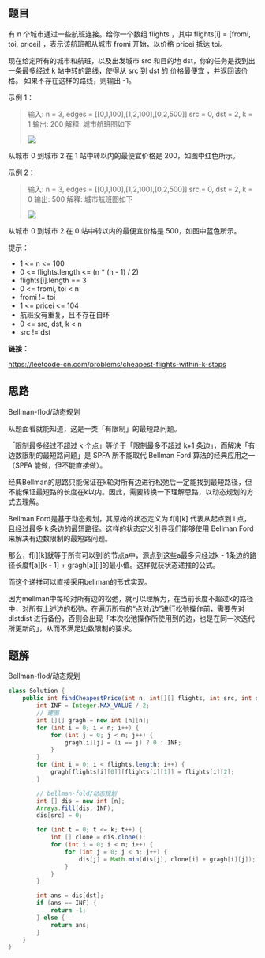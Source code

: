 ## 题目

有 n 个城市通过一些航班连接。给你一个数组 flights ，其中 flights[i] = [fromi, toi, pricei] ，表示该航班都从城市 fromi 开始，以价格 pricei 抵达 toi。

现在给定所有的城市和航班，以及出发城市 src 和目的地 dst，你的任务是找到出一条最多经过 k 站中转的路线，使得从 src 到 dst 的 价格最便宜 ，并返回该价格。 如果不存在这样的路线，则输出 -1。

 

示例 1：

> 输入: 
> n = 3, edges = [[0,1,100],[1,2,100],[0,2,500]]
> src = 0, dst = 2, k = 1
> 输出: 200
> 解释: 
> 城市航班图如下
>
> ![](https://s3-lc-upload.s3.amazonaws.com/uploads/2018/02/16/995.png)

从城市 0 到城市 2 在 1 站中转以内的最便宜价格是 200，如图中红色所示。

示例 2：

> 输入: 
> n = 3, edges = [[0,1,100],[1,2,100],[0,2,500]]
> src = 0, dst = 2, k = 0
> 输出: 500
> 解释: 
> 城市航班图如下
>
> ![](https://s3-lc-upload.s3.amazonaws.com/uploads/2018/02/16/995.png)


从城市 0 到城市 2 在 0 站中转以内的最便宜价格是 500，如图中蓝色所示。


提示：

* 1 <= n <= 100
* 0 <= flights.length <= (n * (n - 1) / 2)
* flights[i].length == 3
* 0 <= fromi, toi < n
* fromi != toi
* 1 <= pricei <= 104
* 航班没有重复，且不存在自环
* 0 <= src, dst, k < n
* src != dst

**链接：**

https://leetcode-cn.com/problems/cheapest-flights-within-k-stops

## 思路

Bellman-flod/动态规划

从题面看就能知道，这是一类「有限制」的最短路问题。

「限制最多经过不超过 k 个点」等价于「限制最多不超过 k+1 条边」，而解决「有边数限制的最短路问题」是 SPFA 所不能取代 Bellman Ford 算法的经典应用之一（SPFA 能做，但不能直接做）。

经典Bellman的思路只能保证在k轮对所有边进行松弛后一定能找到最短路径，但不能保证最短路的长度在k以内。因此，需要转换一下理解思路，以动态规划的方式去理解。

Bellman Ford是基于动态规划，其原始的状态定义为 f\[i\]\[k\] 代表从起点到 i 点，且经过最多 k 条边的最短路径。这样的状态定义引导我们能够使用 Bellman Ford 来解决有边数限制的最短路问题。

那么，f\[i\]\[k\]就等于所有可以到i的节点a中，源点到这些a最多只经过k - 1条边的路径长度f\[a\]\[k - 1\] + gragh\[a\]\[i\]的最小值。这样就获状态递推的公式。

而这个递推可以直接采用bellman的形式实现。

因为mellman中每轮对所有边的松弛，就可以理解为，在当前长度不超过k的路径中，对所有上述边的松弛。在遍历所有的“点对/边”进行松弛操作前，需要先对 distdist 进行备份，否则会出现「本次松弛操作所使用到的边，也是在同一次迭代所更新的」，从而不满足边数限制的要求。

## 题解

Bellman-flod/动态规划

```java
class Solution {
    public int findCheapestPrice(int n, int[][] flights, int src, int dst, int k) {
        int INF = Integer.MAX_VALUE / 2;
        // 建图
        int [][] gragh = new int [n][n];
        for (int i = 0; i < n; i++) {
            for (int j = 0; j < n; j++) {
                gragh[i][j] = (i == j) ? 0 : INF;
            }
        }
        for (int i = 0; i < flights.length; i++) {
            gragh[flights[i][0]][flights[i][1]] = flights[i][2];
        }

        // bellman-fold/动态规划
        int [] dis = new int [n];
        Arrays.fill(dis, INF);
        dis[src] = 0;

        for (int t = 0; t <= k; t++) {
            int [] clone = dis.clone();
            for (int i = 0; i < n; i++) {
                for (int j = 0; j < n; j++) {
                    dis[j] = Math.min(dis[j], clone[i] + gragh[i][j]);
                }
            }
        }

        int ans = dis[dst];
        if (ans == INF) {
            return -1;
        } else {
            return ans;
        }
    }
}
```

